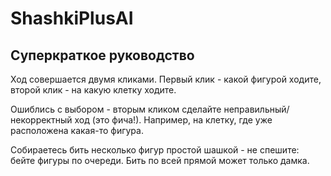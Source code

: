 # ShashkiPlusAI

## Суперкраткое руководство

Ход совершается двумя кликами. Первый клик - какой фигурой ходите, второй клик - на какую клетку ходите. 

Ошиблись с выбором - вторым кликом сделайте неправильный/некорректный ход (это фича!). Например, на клетку, где уже расположена какая-то фигура.

Собираетесь бить несколько фигур простой шашкой - не спешите: бейте фигуры по очереди. Бить по всей прямой может только дамка.